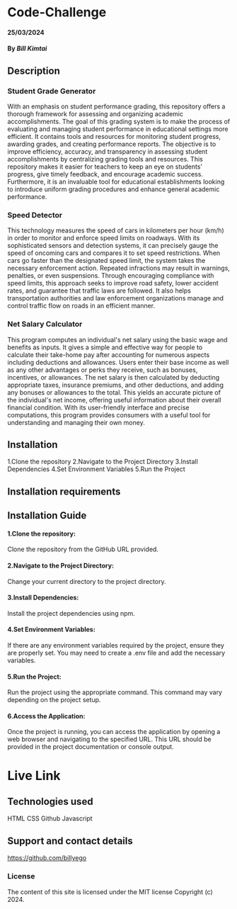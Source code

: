# Code-Challenge
#### 25/03/2024
#### By *Bill Kimtai*

## Description
### Student Grade Generator
With an emphasis on student performance grading, this repository offers a thorough framework for assessing and organizing academic accomplishments. The goal of this grading system is to make the process of evaluating and managing student performance in educational settings more efficient. It contains tools and resources for monitoring student progress, awarding grades, and creating performance reports. The objective is to improve efficiency, accuracy, and transparency in assessing student accomplishments by centralizing grading tools and resources. This repository makes it easier for teachers to keep an eye on students' progress, give timely feedback, and encourage academic success. Furthermore, it is an invaluable tool for educational establishments looking to introduce uniform grading procedures and enhance general academic performance.
### Speed Detector
This technology measures the speed of cars in kilometers per hour (km/h) in order to monitor and enforce speed limits on roadways. With its sophisticated sensors and detection systems, it can precisely gauge the speed of oncoming cars and compares it to set speed restrictions. When cars go faster than the designated speed limit, the system takes the necessary enforcement action. Repeated infractions may result in warnings, penalties, or even suspensions. Through encouraging compliance with speed limits, this approach seeks to improve road safety, lower accident rates, and guarantee that traffic laws are followed. It also helps transportation authorities and law enforcement organizations manage and control traffic flow on roads in an efficient manner.
### Net Salary Calculator
This program computes an individual's net salary using the basic wage and benefits as inputs. It gives a simple and effective way for people to calculate their take-home pay after accounting for numerous aspects including deductions and allowances. Users enter their base income as well as any other advantages or perks they receive, such as bonuses, incentives, or allowances. The net salary is then calculated by deducting appropriate taxes, insurance premiums, and other deductions, and adding any bonuses or allowances to the total. This yields an accurate picture of the individual's net income, offering useful information about their overall financial condition. With its user-friendly interface and precise computations, this program provides consumers with a useful tool for understanding and managing their own money.

## Installation
1.Clone the repository
2.Navigate to the Project Directory
3.Install Dependencies
4.Set Environment Variables
5.Run the Project

## Installation requirements


## Installation Guide
#### 1.Clone the repository:
Clone the repository from the GitHub URL provided.
#### 2.Navigate to the Project Directory:
Change your current directory to the project directory.
#### 3.Install Dependencies:
Install the project dependencies using npm.
#### 4.Set Environment Variables:
If there are any environment variables required by the project, ensure they are properly set. You may need to create a .env file and add the necessary variables.
#### 5.Run the Project:
Run the project using the appropriate command. This command may vary depending on the project setup.
#### 6.Access the Application:
Once the project is running, you can access the application by opening a web browser and navigating to the specified URL. This URL should be provided in the project documentation or console output.

# Live Link


## Technologies used
HTML
CSS
Github
Javascript

## Support and contact details
https://github.com/billyego

### License
The content of this site is licensed under the MIT license
Copyright (c) 2024.
